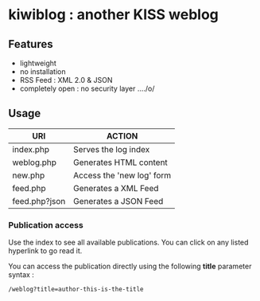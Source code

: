 # kiwiblog : another KISS weblog
## Features
- lightweight
- no installation
- RSS Feed : XML 2.0 & JSON
- completely open : no security layer ..../o/

## Usage
| URI | ACTION
| ---- | ----
| index.php | Serves the log index
| weblog.php | Generates HTML content
| new.php | Access the 'new log' form
| feed.php | Generates a XML Feed
| feed.php?json | Generates a JSON Feed

### Publication access

Use the index to see all available publications.
You can click on any listed hyperlink to go read it.

You can access the publication directly using the following **title** parameter syntax :
```
/weblog?title=author-this-is-the-title
```
